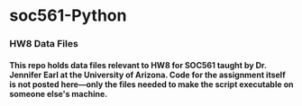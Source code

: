 # soc561-Python
### **HW8 Data Files**  
#### This repo holds data files relevant to HW8 for SOC561 taught by Dr. Jennifer Earl at the University of Arizona. Code for the assignment itself is not posted here—only the files needed to make the script executable on someone else's machine.
